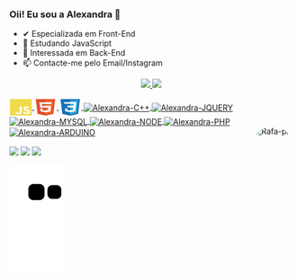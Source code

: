 ### Oii! Eu sou a Alexandra 👋

- ✔ Especializada em Front-End
- 🌱 Estudando JavaScript
- 👀 Interessada em Back-End
- 📫 Contacte-me pelo Email/Instagram

<div align="center">
  <a href="https://github.com/alexandracarvalh0">
  <img height="180em" src="https://github-readme-stats.vercel.app/api?username=alexandracarvalh0&show_icons=true&theme=dark&include_all_commits=true&count_private=true"/>
  <img height="180em" src="https://github-readme-stats.vercel.app/api/top-langs/?username=alexandracarvalh0&layout=compact&langs_count=7&theme=dark"/>
</div>
  
<div style="display: inline_block"><br>
  <img align="center" alt="Alexandra-JS" height="30" width="40" src="https://raw.githubusercontent.com/devicons/devicon/master/icons/javascript/javascript-plain.svg">
  <img align="center" alt="Alexandra-HTML" height="30" width="40" src="https://raw.githubusercontent.com/devicons/devicon/master/icons/html5/html5-original.svg">
  <img align="center" alt="Alexandra-CSS" height="30" width="40" src="https://raw.githubusercontent.com/devicons/devicon/master/icons/css3/css3-original.svg">
  <img align="center" alt="Alexandra-C++" height="30" width="40" src="https://cdn.jsdelivr.net/gh/devicons/devicon/icons/cplusplus/cplusplus-original.svg">
  <img align="center" alt="Alexandra-JQUERY" height="30" width="40" src="https://cdn.jsdelivr.net/gh/devicons/devicon/icons/jquery/jquery-original.svg">
  <img align="center" alt="Alexandra-MYSQL" height="30" width="40" src="https://cdn.jsdelivr.net/gh/devicons/devicon/icons/mysql/mysql-original.svg">
  <img align="center" alt="Alexandra-NODE" height="30" width="40" src="https://cdn.jsdelivr.net/gh/devicons/devicon/icons/nodejs/nodejs-original.svg">
  <img align="center" alt="Alexandra-PHP" height="30" width="40" src="https://cdn.jsdelivr.net/gh/devicons/devicon/icons/php/php-original.svg">
  <img align="center" alt="Alexandra-ARDUINO" height="30" width="40" src="https://cdn.jsdelivr.net/gh/devicons/devicon/icons/arduino/arduino-original.svg">
  
  <img align="right" alt="Rafa-pic" height="150" style="border-radius:50px;" src="https://cdn.discordapp.com/attachments/782308530425298974/943328776819990528/ezgif.com-gif-maker.gif">
</div>
 <br>

<div> 
  <a href="mailto:alexandra.carvalho334@gmail.com" target="_blank"><img src="https://img.shields.io/badge/Gmail-D14836?style=for-the-badge&logo=gmail&logoColor=white" target="_blank"></a>
  <a href="https://www.instagram.com/_alexandra.carvalho_/" target="_blank"><img src="https://img.shields.io/badge/-Instagram-%23E4405F?style=for-the-badge&logo=instagram&logoColor=white" target="_blank"></a>
  <a href="https://open.spotify.com/user/5n9xomld7e85uwqjwip7lhcbr?si=a905385394334ad3" target="_blank"><img src="https://img.shields.io/badge/Spotify-1ED760?&style=for-the-badge&logo=spotify&logoColor=white" target="_blank"></a> 
 
  ![Snake animation](https://github.com/rafaballerini/rafaballerini/blob/output/github-contribution-grid-snake.svg)
 
</div>
